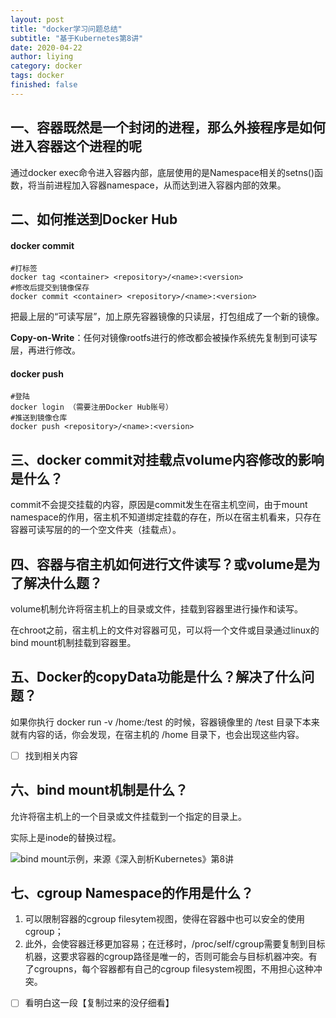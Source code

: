 ```yaml
---
layout: post
title: "docker学习问题总结"
subtitle: "基于Kubernetes第8讲"
date: 2020-04-22
author: liying
category: docker
tags: docker
finished: false
---
```


## 一、容器既然是一个封闭的进程，那么外接程序是如何进入容器这个进程的呢

通过docker exec命令进入容器内部，底层使用的是Namespace相关的setns()函数，将当前进程加入容器namespace，从而达到进入容器内部的效果。

## 二、如何推送到Docker Hub

#### docker commit

```shell
#打标签
docker tag <container> <repository>/<name>:<version>
#修改后提交到镜像保存
docker commit <container> <repository>/<name>:<version>
```

把最上层的“可读写层”，加上原先容器镜像的只读层，打包组成了一个新的镜像。

**Copy-on-Write**：任何对镜像rootfs进行的修改都会被操作系统先复制到可读写层，再进行修改。

#### docker push

```shell
#登陆
docker login （需要注册Docker Hub账号）
#推送到镜像仓库
docker push <repository>/<name>:<version>
```

## 三、docker commit对挂载点volume内容修改的影响是什么？

commit不会提交挂载的内容，原因是commit发生在宿主机空间，由于mount namespace的作用，宿主机不知道绑定挂载的存在，所以在宿主机看来，只存在容器可读写层的的一个空文件夹（挂载点）。

## 四、容器与宿主机如何进行文件读写？或volume是为了解决什么题？

volume机制允许将宿主机上的目录或文件，挂载到容器里进行操作和读写。	

在chroot之前，宿主机上的文件对容器可见，可以将一个文件或目录通过linux的bind mount机制挂载到容器里。

## 五、Docker的copyData功能是什么？解决了什么问题？

如果你执行 docker run -v /home:/test 的时候，容器镜像里的 /test 目录下本来就有内容的话，你会发现，在宿主机的 /home 目录下，也会出现这些内容。

- [ ] 找到相关内容

## 六、bind mount机制是什么？

允许将宿主机上的一个目录或文件挂载到一个指定的目录上。

实际上是inode的替换过程。

![bind mount示例，来源《深入剖析Kubernetes》第8讲](https://static001.geekbang.org/resource/image/95/c6/95c957b3c2813bb70eb784b8d1daedc6.png)

## 七、cgroup Namespace的作用是什么？

1. 可以限制容器的cgroup filesytem视图，使得在容器中也可以安全的使用cgroup；
2. 此外，会使容器迁移更加容易；在迁移时，/proc/self/cgroup需要复制到目标机器，这要求容器的cgroup路径是唯一的，否则可能会与目标机器冲突。有了cgroupns，每个容器都有自己的cgroup filesystem视图，不用担心这种冲突。

- [ ] 看明白这一段【复制过来的没仔细看】